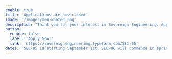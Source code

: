```yaml
---
enable: true
title: 'Applications are now closed'
image: '/images/men-wanted.png'
description: "Thank you for your interest in Sovereign Engineering. Applications for SEC-05 are now closed. Stay tuned for future opportunities to join our community of builders."
button:
  enable: false
  label: 'Apply Now!'
  link: 'https://sovereignengineering.typeform.com/SEC-05'
dates: 'SEC-05 is starting September 1st. SEC-06 will commence in spring 2026.'
---
```

